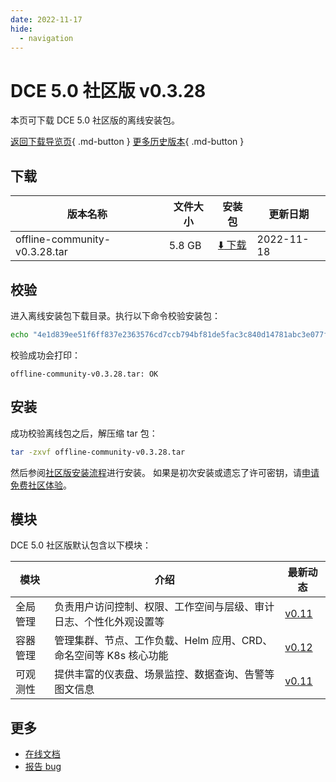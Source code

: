```yaml
---
date: 2022-11-17
hide:
  - navigation
---
```


# DCE 5.0 社区版 v0.3.28

本页可下载 DCE 5.0 社区版的离线安装包。

[返回下载导览页](../index.md){ .md-button } [更多历史版本](./dce5-installer-history.md){ .md-button }

## 下载

| 版本名称 | 文件大小 | 安装包 | 更新日期 |
| ------- | ------ | ----- | ------- |
| offline-community-v0.3.28.tar | 5.8 GB | [:arrow_down: 下载](https://proxy-qiniu-download-public.daocloud.io/DaoCloud_Enterprise/dce5/offline-community-v0.3.28.tar) | 2022-11-18 |

## 校验

进入离线安装包下载目录。执行以下命令校验安装包：

```sh
echo "4e1d839ee51f6ff837e2363576cd7ccb794bf81de5fac3c840d14781abc3e077f9014466a3f21d29b83af12643e59e4fa310ecd08831266d2b361ba9e9b81933  offline-community-v0.3.28.tar" | sha512sum -c
```

校验成功会打印：

```none
offline-community-v0.3.28.tar: OK
```

## 安装

成功校验离线包之后，解压缩 tar 包：

```sh
tar -zxvf offline-community-v0.3.28.tar
```

然后参阅[社区版安装流程](../../install/index.md#_2)进行安装。
如果是初次安装或遗忘了许可密钥，请[申请免费社区体验](../../dce/license0.md)。

## 模块

DCE 5.0 社区版默认包含以下模块：

| 模块 | 介绍 | 最新动态 |
| --- | ---- | ------ |
| 全局管理 | 负责用户访问控制、权限、工作空间与层级、审计日志、个性化外观设置等 | [v0.11](../../ghippo/intro/release-notes.md#v0110) |
| 容器管理 | 管理集群、节点、工作负载、Helm 应用、CRD、命名空间等 K8s 核心功能 | [v0.12](../../kpanda/intro/release-notes.md#v0130) |
| 可观测性 | 提供丰富的仪表盘、场景监控、数据查询、告警等图文信息 | [v0.11](../../insight/intro/releasenote.md#v0110) |

## 更多

- [在线文档](../../dce/index.md)
- [报告 bug](https://github.com/DaoCloud/DaoCloud-docs/issues)
